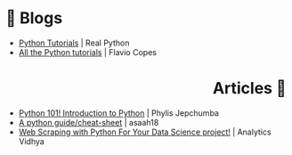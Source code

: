 <h1 align=left >📔 Blogs</h1>

- [Python Tutorials](https://realpython.com/) | Real Python
- [All the Python tutorials](https://flaviocopes.com/tags/python/) | Flavio Copes
  
<h1 align=right >Articles 📃</h1>

- [Python 101! Introduction to Python](https://dev.to/phylis/python-101-introduction-to-python-2eh4) | Phylis Jepchumba
- [A python guide/cheat-sheet](https://gist.github.com/asaah18/5dfda79cbddf9ef6a5b74587dfb9e706) | asaah18
- [Web Scraping with Python For Your Data Science project!](https://www.analyticsvidhya.com/blog/2021/06/perform-web-scraping-with-python/) | Analytics Vidhya



